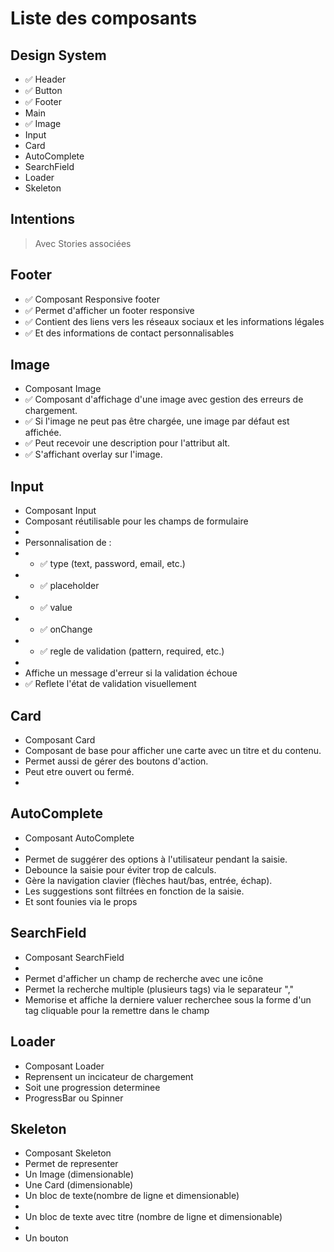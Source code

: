 # Liste des composants

## Design System

* ✅ Header
* ✅ Button
* ✅ Footer
* Main
* ✅ Image
* Input
* Card
* AutoComplete
* SearchField
* Loader
* Skeleton

## Intentions

> Avec Stories associées

## Footer

* ✅ Composant Responsive footer
* ✅ Permet d'afficher un footer responsive
* ✅ Contient des liens vers les réseaux sociaux et les informations légales
* ✅ Et des informations de contact personnalisables

## Image

* Composant Image
* ✅ Composant d'affichage d'une image avec gestion des erreurs de chargement.
* ✅ Si l'image ne peut pas être chargée, une image par défaut est affichée.
* ✅ Peut recevoir une description pour l'attribut alt.
* ✅ S'affichant overlay sur l'image.

## Input

* Composant Input
* Composant réutilisable pour les champs de formulaire
*
* Personnalisation de :
* * ✅ type (text, password, email, etc.)
* * ✅ placeholder
* * ✅ value
* * ✅ onChange
* * ✅ regle de validation (pattern, required, etc.)
*
* Affiche un message d'erreur si la validation échoue
* ✅ Reflete l'état de validation visuellement

## Card

* Composant Card
* Composant de base pour afficher une carte avec un titre et du contenu.
* Permet aussi de gérer des boutons d'action.
* Peut etre ouvert ou fermé.
*

## AutoComplete

* Composant AutoComplete
*
* Permet de suggérer des options à l'utilisateur pendant la saisie.
* Debounce la saisie pour éviter trop de calculs.
* Gère la navigation clavier (flèches haut/bas, entrée, échap).
* Les suggestions sont filtrées en fonction de la saisie.
* Et sont founies via le props

## SearchField

* Composant SearchField
*
* Permet d'afficher un champ de recherche avec une icône
* Permet la recherche multiple (plusieurs tags) via le separateur ","
* Memorise et affiche la derniere valuer recherchee sous la forme d'un tag cliquable pour la remettre dans le champ

## Loader

* Composant Loader
* Reprensent un incicateur de chargement
* Soit une progression determinee
* ProgressBar ou Spinner

## Skeleton

* Composant Skeleton
* Permet de representer
* Un Image (dimensionable)
* Une Card (dimensionable)
* Un bloc de texte(nombre de ligne et dimensionable)
*
* Un bloc de texte avec titre (nombre de ligne et dimensionable)
*
* Un bouton
